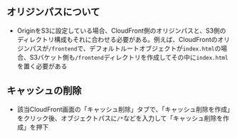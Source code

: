 ## オリジンパスについて
- OriginをS3に設定している場合、CloudFront側のオリジンパスと、S3側のディレクトリ構成もそれに合わせる必要がある。例えば、CloudFrontのオリジンパスが`/frontend`で、デフォルトルートオブジェクトが`index.html`の場合、S3バケット側も`/frontend`ディレクトリを作成してその中に`index.html`を置く必要がある

## キャッシュの削除
- 該当CloudFront画面の「キャッシュ削除」タブで、「キャッシュ削除を作成」をクリック後、オブジェクトパスに`/*`などを入力して「キャッシュ削除を作成」を押下